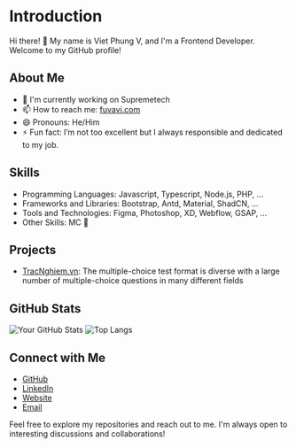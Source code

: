 # Introduction

Hi there! 👋 My name is Viet Phung V, and I'm a Frontend Developer. Welcome to my GitHub profile!

## About Me

- 🔭 I'm currently working on Supremetech
- 📫 How to reach me: [fuvavi.com](https://fuvavi.com)
- 😄 Pronouns: He/Him
- ⚡ Fun fact: I’m not too excellent but I always responsible and dedicated to my job.

## Skills

- Programming Languages: Javascript, Typescript, Node.js, PHP, ...
- Frameworks and Libraries: Bootstrap, Antd, Material, ShadCN, ...
- Tools and Technologies: Figma, Photoshop, XD, Webflow, GSAP, ...
- Other Skills: MC 🎤

## Projects

- [TracNghiem.vn](https://tracnghiem.vn): The multiple-choice test format is diverse with a large number of multiple-choice questions in many different fields

## GitHub Stats

![Your GitHub Stats](https://github-readme-stats.vercel.app/api?username=fuvavi&show_icons=true)
![Top Langs](https://github-readme-stats.vercel.app/api/top-langs/?username=fuvavi&hide=scss,css,html)

## Connect with Me

- [GitHub](https://github.com/fuvavi)
- [LinkedIn](https://linkedin.com/in/fuvavi)
- [Website](https://fuvavi.com)
- [Email](mailto:fuvavi.com@gmail.com)

Feel free to explore my repositories and reach out to me. I'm always open to interesting discussions and collaborations!

